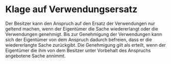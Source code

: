 # Klage auf Verwendungsersatz

Der Besitzer kann den Anspruch auf den Ersatz der Verwendungen nur geltend machen, wenn der Eigentümer die Sache wiedererlangt oder die Verwendungen genehmigt. Bis zur Genehmigung der Verwendungen kann sich der Eigentümer von dem Anspruch dadurch befreien, dass er die wiedererlangte Sache zurückgibt. Die Genehmigung gilt als erteilt, wenn der Eigentümer die ihm von dem Besitzer unter Vorbehalt des Anspruchs angebotene Sache annimmt.